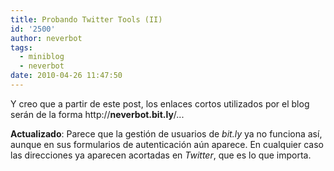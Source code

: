 ```yaml
---
title: Probando Twitter Tools (II)
id: '2500'
author: neverbot
tags:
  - miniblog
  - neverbot
date: 2010-04-26 11:47:50
---
```


Y creo que a partir de este post, los enlaces cortos utilizados por el blog serán de la forma http://**neverbot.bit.ly**/...

**Actualizado**: Parece que la gestión de usuarios de _bit.ly_ ya no funciona así, aunque en sus formularios de autenticación aún aparece. En cualquier caso las direcciones ya aparecen acortadas en _Twitter_, que es lo que importa.
